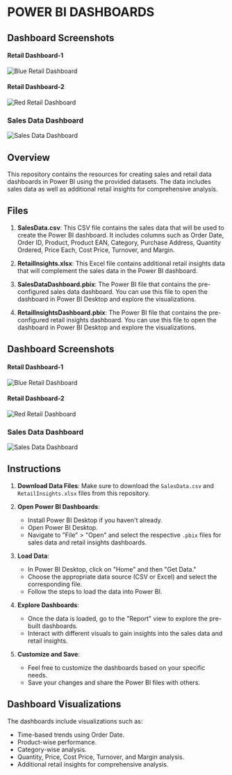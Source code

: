 # POWER BI DASHBOARDS
## Dashboard Screenshots

#### Retail Dashboard-1
![Blue Retail Dashboard](POWER-BI-DASHBOARDS/Dashboard_Screenshots/blue-retails.png)

#### Retail Dashboard-2
![Red Retail Dashboard](POWER-BI-DASHBOARDS/Dashboard_Screenshots/red-retail.png)

### Sales Data Dashboard
![Sales Data Dashboard](POWER-BI-DASHBOARDS/Dashboard_Screenshots/SALES%20DATA%20DASHBOARD.jpg)

## Overview

This repository contains the resources for creating sales and retail data dashboards in Power BI using the provided datasets. The data includes sales data as well as additional retail insights for comprehensive analysis.

## Files

1. **SalesData.csv**: This CSV file contains the sales data that will be used to create the Power BI dashboard. It includes columns such as Order Date, Order ID, Product, Product EAN, Category, Purchase Address, Quantity Ordered, Price Each, Cost Price, Turnover, and Margin.

2. **RetailInsights.xlsx**: This Excel file contains additional retail insights data that will complement the sales data in the Power BI dashboard.

3. **SalesDataDashboard.pbix**: The Power BI file that contains the pre-configured sales data dashboard. You can use this file to open the dashboard in Power BI Desktop and explore the visualizations.

4. **RetailInsightsDashboard.pbix**: The Power BI file that contains the pre-configured retail insights dashboard. You can use this file to open the dashboard in Power BI Desktop and explore the visualizations.

## Dashboard Screenshots

#### Retail Dashboard-1
![Blue Retail Dashboard](POWER-BI-DASHBOARDS/Dashboard_Screenshots/blue-retails.png)

#### Retail Dashboard-2
![Red Retail Dashboard](POWER-BI-DASHBOARDS/Dashboard_Screenshots/red-retail.png)

### Sales Data Dashboard
![Sales Data Dashboard](POWER-BI-DASHBOARDS/Dashboard_Screenshots/SALES%20DATA%20DASHBOARD.jpg)


## Instructions

1. **Download Data Files**: Make sure to download the `SalesData.csv` and `RetailInsights.xlsx` files from this repository.

2. **Open Power BI Dashboards**:
    - Install Power BI Desktop if you haven't already.
    - Open Power BI Desktop.
    - Navigate to "File" > "Open" and select the respective `.pbix` files for sales data and retail insights dashboards.

3. **Load Data**:
    - In Power BI Desktop, click on "Home" and then "Get Data."
    - Choose the appropriate data source (CSV or Excel) and select the corresponding file.
    - Follow the steps to load the data into Power BI.

4. **Explore Dashboards**:
    - Once the data is loaded, go to the "Report" view to explore the pre-built dashboards.
    - Interact with different visuals to gain insights into the sales data and retail insights.

5. **Customize and Save**:
    - Feel free to customize the dashboards based on your specific needs.
    - Save your changes and share the Power BI files with others.

## Dashboard Visualizations

The dashboards include visualizations such as:
- Time-based trends using Order Date.
- Product-wise performance.
- Category-wise analysis.
- Quantity, Price, Cost Price, Turnover, and Margin analysis.
- Additional retail insights for comprehensive analysis.

